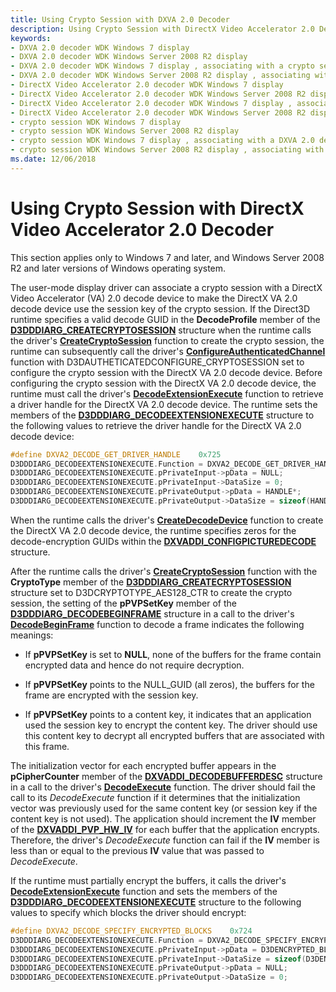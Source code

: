 ```yaml
---
title: Using Crypto Session with DXVA 2.0 Decoder
description: Using Crypto Session with DirectX Video Accelerator 2.0 Decoder
keywords:
- DXVA 2.0 decoder WDK Windows 7 display
- DXVA 2.0 decoder WDK Windows Server 2008 R2 display
- DXVA 2.0 decoder WDK Windows 7 display , associating with a crypto session
- DXVA 2.0 decoder WDK Windows Server 2008 R2 display , associating with a crypto session
- DirectX Video Accelerator 2.0 decoder WDK Windows 7 display
- DirectX Video Accelerator 2.0 decoder WDK Windows Server 2008 R2 display
- DirectX Video Accelerator 2.0 decoder WDK Windows 7 display , associating with a crypto session
- DirectX Video Accelerator 2.0 decoder WDK Windows Server 2008 R2 display , associating with a crypto session
- crypto session WDK Windows 7 display
- crypto session WDK Windows Server 2008 R2 display
- crypto session WDK Windows 7 display , associating with a DXVA 2.0 decoder
- crypto session WDK Windows Server 2008 R2 display , associating with a DXVA 2.0 decoder
ms.date: 12/06/2018
---
```


# Using Crypto Session with DirectX Video Accelerator 2.0 Decoder


This section applies only to Windows 7 and later, and Windows Server 2008 R2 and later versions of Windows operating system.

The user-mode display driver can associate a crypto session with a DirectX Video Accelerator (VA) 2.0 decode device to make the DirectX VA 2.0 decode device use the session key of the crypto session. If the Direct3D runtime specifies a valid decode GUID in the **DecodeProfile** member of the [**D3DDDIARG\_CREATECRYPTOSESSION**](/windows-hardware/drivers/ddi/d3dumddi/ns-d3dumddi-_d3dddiarg_createcryptosession) structure when the runtime calls the driver's [**CreateCryptoSession**](/windows-hardware/drivers/ddi/d3dumddi/nc-d3dumddi-pfnd3dddi_createcryptosession) function to create the crypto session, the runtime can subsequently call the driver's [**ConfigureAuthenticatedChannel**](/windows-hardware/drivers/ddi/d3dumddi/nc-d3dumddi-pfnd3dddi_configureauthenicatedchannel) function with D3DAUTHETICATEDCONFIGURE\_CRYPTOSESSION set to configure the crypto session with the DirectX VA 2.0 decode device. Before configuring the crypto session with the DirectX VA 2.0 decode device, the runtime must call the driver's [**DecodeExtensionExecute**](/windows-hardware/drivers/ddi/d3dumddi/nc-d3dumddi-pfnd3dddi_decodeextensionexecute) function to retrieve a driver handle for the DirectX VA 2.0 decode device. The runtime sets the members of the [**D3DDDIARG\_DECODEEXTENSIONEXECUTE**](/windows-hardware/drivers/ddi/d3dumddi/ns-d3dumddi-_d3dddiarg_decodeextensionexecute) structure to the following values to retrieve the driver handle for the DirectX VA 2.0 decode device:

```cpp
#define DXVA2_DECODE_GET_DRIVER_HANDLE    0x725
D3DDDIARG_DECODEEXTENSIONEXECUTE.Function = DXVA2_DECODE_GET_DRIVER_HANDLE;
D3DDDIARG_DECODEEXTENSIONEXECUTE.pPrivateInput->pData = NULL;
D3DDDIARG_DECODEEXTENSIONEXECUTE.pPrivateInput->DataSize = 0;
D3DDDIARG_DECODEEXTENSIONEXECUTE.pPrivateOutput->pData = HANDLE*;
D3DDDIARG_DECODEEXTENSIONEXECUTE.pPrivateOutput->DataSize = sizeof(HANDLE);
```

When the runtime calls the driver's [**CreateDecodeDevice**](/windows-hardware/drivers/ddi/d3dumddi/nc-d3dumddi-pfnd3dddi_createdecodedevice) function to create the DirectX VA 2.0 decode device, the runtime specifies zeros for the decode-encryption GUIDs within the [**DXVADDI\_CONFIGPICTUREDECODE**](/windows-hardware/drivers/ddi/d3dumddi/ns-d3dumddi-_dxvaddi_configpicturedecode) structure.

After the runtime calls the driver's [**CreateCryptoSession**](/windows-hardware/drivers/ddi/d3dumddi/nc-d3dumddi-pfnd3dddi_createcryptosession) function with the **CryptoType** member of the [**D3DDDIARG\_CREATECRYPTOSESSION**](/windows-hardware/drivers/ddi/d3dumddi/ns-d3dumddi-_d3dddiarg_createcryptosession) structure set to D3DCRYPTOTYPE\_AES128\_CTR to create the crypto session, the setting of the **pPVPSetKey** member of the [**D3DDDIARG\_DECODEBEGINFRAME**](/windows-hardware/drivers/ddi/d3dumddi/ns-d3dumddi-_d3dddiarg_decodebeginframe) structure in a call to the driver's [**DecodeBeginFrame**](/windows-hardware/drivers/ddi/d3dumddi/nc-d3dumddi-pfnd3dddi_decodebeginframe) function to decode a frame indicates the following meanings:

-   If **pPVPSetKey** is set to **NULL**, none of the buffers for the frame contain encrypted data and hence do not require decryption.

-   If **pPVPSetKey** points to the NULL\_GUID (all zeros), the buffers for the frame are encrypted with the session key.

-   If **pPVPSetKey** points to a content key, it indicates that an application used the session key to encrypt the content key. The driver should use this content key to decrypt all encrypted buffers that are associated with this frame.

The initialization vector for each encrypted buffer appears in the **pCipherCounter** member of the [**DXVADDI\_DECODEBUFFERDESC**](/windows-hardware/drivers/ddi/d3dumddi/ns-d3dumddi-_dxvaddi_decodebufferdesc) structure in a call to the driver's [**DecodeExecute**](/windows-hardware/drivers/ddi/d3dumddi/nc-d3dumddi-pfnd3dddi_decodeexecute) function. The driver should fail the call to its *DecodeExecute* function if it determines that the initialization vector was previously used for the same content key (or session key if the content key is not used). The application should increment the **IV** member of the [**DXVADDI\_PVP\_HW\_IV**](/windows-hardware/drivers/ddi/d3dumddi/ns-d3dumddi-_dxvaddi_pvp_hw_iv) for each buffer that the application encrypts. Therefore, the driver's *DecodeExecute* function can fail if the **IV** member is less than or equal to the previous **IV** value that was passed to *DecodeExecute*.

If the runtime must partially encrypt the buffers, it calls the driver's [**DecodeExtensionExecute**](/windows-hardware/drivers/ddi/d3dumddi/nc-d3dumddi-pfnd3dddi_decodeextensionexecute) function and sets the members of the [**D3DDDIARG\_DECODEEXTENSIONEXECUTE**](/windows-hardware/drivers/ddi/d3dumddi/ns-d3dumddi-_d3dddiarg_decodeextensionexecute) structure to the following values to specify which blocks the driver should encrypt:

```cpp
#define DXVA2_DECODE_SPECIFY_ENCRYPTED_BLOCKS    0x724
D3DDDIARG_DECODEEXTENSIONEXECUTE.Function = DXVA2_DECODE_SPECIFY_ENCRYPTED_BLOCKS;
D3DDDIARG_DECODEEXTENSIONEXECUTE.pPrivateInput->pData = D3DENCRYPTED_BLOCK_INFO*;
D3DDDIARG_DECODEEXTENSIONEXECUTE.pPrivateInput->DataSize = sizeof(D3DENCRYPTED_BLOCK_INFO);
D3DDDIARG_DECODEEXTENSIONEXECUTE.pPrivateOutput->pData = NULL;
D3DDDIARG_DECODEEXTENSIONEXECUTE.pPrivateOutput->DataSize = 0;
```

 
